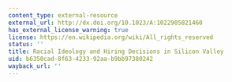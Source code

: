 ```yaml
---
content_type: external-resource
external_url: http://dx.doi.org/10.1023/A:1022905821460
has_external_license_warning: true
license: https://en.wikipedia.org/wiki/All_rights_reserved
status: ''
title: Racial Ideology and Hiring Decisions in Silicon Valley
uid: b6350cad-8f63-4233-92aa-b9bb97380242
wayback_url: ''
---
```

